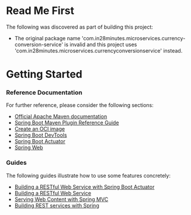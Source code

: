 # Read Me First
The following was discovered as part of building this project:

* The original package name 'com.in28minutes.microservices.currency-conversion-service' is invalid and this project uses 'com.in28minutes.microservices.currencyconversionservice' instead.

# Getting Started

### Reference Documentation
For further reference, please consider the following sections:

* [Official Apache Maven documentation](https://maven.apache.org/guides/index.html)
* [Spring Boot Maven Plugin Reference Guide](https://docs.spring.io/spring-boot/docs/2.4.3/maven-plugin/reference/html/)
* [Create an OCI image](https://docs.spring.io/spring-boot/docs/2.4.3/maven-plugin/reference/html/#build-image)
* [Spring Boot DevTools](https://docs.spring.io/spring-boot/docs/2.4.3/reference/htmlsingle/#using-boot-devtools)
* [Spring Boot Actuator](https://docs.spring.io/spring-boot/docs/2.4.3/reference/htmlsingle/#production-ready)
* [Spring Web](https://docs.spring.io/spring-boot/docs/2.4.3/reference/htmlsingle/#boot-features-developing-web-applications)

### Guides
The following guides illustrate how to use some features concretely:

* [Building a RESTful Web Service with Spring Boot Actuator](https://spring.io/guides/gs/actuator-service/)
* [Building a RESTful Web Service](https://spring.io/guides/gs/rest-service/)
* [Serving Web Content with Spring MVC](https://spring.io/guides/gs/serving-web-content/)
* [Building REST services with Spring](https://spring.io/guides/tutorials/bookmarks/)

